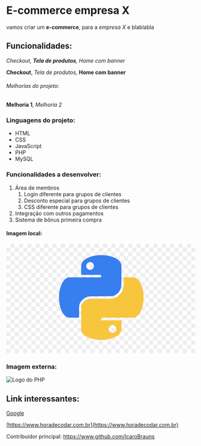 # E-commerce empresa X

vamos criar um **e-commerce**, para a *empresa X* e blablabla

## Funcionalidades:

_Checkout, **Tela de produtos**, Home com banner_

**Checkout**, _Tela de produtos,_ **Home com banner**

###### Melhorias do projeto:

__Melhoria 1__, _Melhoria 2_

### Linguagens do projeto:

* HTML
* CSS
* JavaScript
* PHP
* MySQL

### Funcionalidades a desenvolver:

1. Área de membros
    1. Login diferente para grupos de clientes
    2. Desconto especial para grupos de clientes
    3. CSS diferente para grupos de clientes
2. Integração com outros pagamentos
3. Sistema de bônus primeira compra

#### Imagem local:

![Logo do Python](img/python.png)

### Imagem externa:

![Logo do PHP](https://img2.gratispng.com/20180816/vxt/kisspng-computer-icons-php-portable-network-graphics-logo-amp-quot-php-5b74f7e6e553d8.7282283915343922949393.jpg)

## Link interessantes:

[Google](https://www.google.com)

[https://www.horadecodar.com.br](https://www.horadecodar.com.br)

Contribuidor principal: https://www.github.com/IcaroBrauns